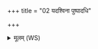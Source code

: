 +++
title = "02 यदश्विना पुष्पादधि"

+++
<details><summary>मूलम् (WS)</summary>

यदश्विना पुष्पादधि माक्षिकं मधु सम्भृतम् ।  
अन्ने लवणे यन्मधु तेनाहमस्या मूर्धानमभि षिञ्चामि नार्याः ॥ २ ॥
</details>